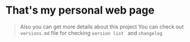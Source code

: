 # That's my personal web page 
>Also you can get more details about this project You can check out `versions.md` file for checking `version list ` and `changelog`

